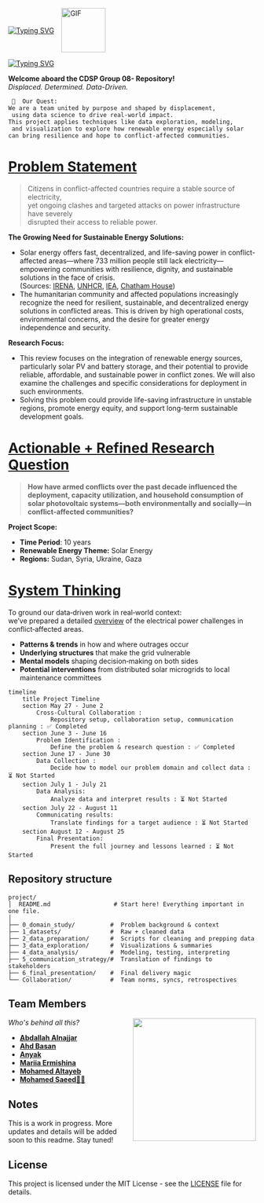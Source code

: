
<!-- markdownlint-disable MD031 MD033 MD004 MD009 MD013 MD045 MD041 MD032 MD039 MD019 MD012-->

<div style="display: flex; align-items: center; gap: 15px;">

  <a href="https://git.io/typing-svg">
    <img src="https://readme-typing-svg.herokuapp.com?font=Poppins&weight=800&size=50&duration=4984&pause=1000&color=6C9C4B&background=B3B3B300&vCenter=true&repeat=false&width=900&lines=Sustainable+Development" alt="Typing SVG"/>
  </a>

  <img src="https://media.giphy.com/media/v1.Y2lkPTc5MGI3NjExZXR6dWU0aWdha2hyOTdjNXY3NWFqb2FsNmxvYmN6bmw0cm5weHozbiZlcD12MV9zdGlja2Vyc19zZWFyY2gmY3Q9cw/ZCewaVmN4ArYd4Ml0b/giphy.gif" width="90" alt="GIF"/>

</div>

[![Typing SVG](https://readme-typing-svg.herokuapp.com?font=Poppins&weight=800&size=42&duration=4984&pause=1000&color=005CCF&background=B3B3B300&vCenter=true&repeat=false&width=800&height=47&lines=Renewable+Energy+in+Conflict+Zones)](https://git.io/typing-svg)

**Welcome aboard the CDSP Group 08- Repository!**  
_Displaced. Determined. Data-Driven._

```text
 🌌  Our Quest:
We are a team united by purpose and shaped by displacement,  
 using data science to drive real-world impact.
This project applies techniques like data exploration, modeling,  
 and visualization to explore how renewable energy especially solar  
can bring resilience and hope to conflict-affected communities.
```

<!-- markdownlint-disable MD031 MD033 MD004 MD009 MD013 MD045 -->
# [Problem Statement](https://github.com/MIT-Emerging-Talent/ET6-CDSP-group-08-repo/blob/main/0_domain_study/README.md)

> Citizens in conflict-affected countries require a stable source of electricity,  
 yet ongoing clashes and targeted attacks on power infrastructure have severely  
 disrupted their access to reliable power.

**The Growing Need for Sustainable Energy Solutions:**  
- Solar energy offers fast, decentralized, and life-saving power in conflict-affected areas—where 733 million people still lack electricity—empowering communities with resilience, dignity, and sustainable solutions in the face of crisis.  
(Sources: [IRENA](https://www.irena.org/-/media/Files/IRENA/Agency/Publication/2025/Mar/IRENA_DAT_RE_Capacity_Statistics_2025.pdf), [UNHCR](https://www.unhcr.org/renewableenergy4refugees/), [IEA](https://www.iea.org/), [Chatham House](http://chathamhouse.org/))
- The humanitarian community and affected populations increasingly recognize the need for resilient, sustainable, and decentralized energy solutions in conflicted areas. This is driven by high operational costs, environmental concerns, and the desire for greater energy independence and security.

**Research Focus:**  
- This review focuses on the integration of renewable energy sources, particularly solar PV and battery storage, and their potential to provide reliable, affordable, and sustainable power in conflict zones. We will also examine the challenges and specific considerations for deployment in such environments.
- Solving this problem could provide life-saving infrastructure in unstable regions, promote energy equity, and support long-term sustainable development goals.

# [Actionable + Refined Research Question](0_domain_study/progress.md)

> **How have armed conflicts over the past decade influenced the deployment,
> capacity utilization, and household consumption of solar photovoltaic
> systems—both environmentally and socially—in conflict-affected communities?**

**Project Scope:**  
- **Time Period**: 10 years  
- **Renewable Energy Theme:** Solar Energy  
- **Regions:** Sudan, Syria, Ukraine, Gaza

# [System Thinking](https://github.com/MIT-Emerging-Talent/ET6-CDSP-group-08-repo/blob/main/0_domain_study/understanding_of_problem_domain.md)

To ground our data‑driven work in real‑world context:  
 we’ve prepared a detailed
[ overview](https://github.com/MIT-Emerging-Talent/ET6-CDSP-group-08-repo/blob/dc676e15aa9831b8cd7451ce91443bb873376281/0_domain_study/understanding_of_problem_domain.md)
 of the electrical power challenges in
conflict‑affected areas.  
* **Patterns & trends** in how and where outrages occur  
* **Underlying structures** that make the grid vulnerable  
* **Mental models** shaping decision‑making on both sides  
* **Potential interventions** from distributed solar
microgrids to local maintenance committees

```mermaid
timeline
    title Project Timeline
    section May 27 - June 2
        Cross-Cultural Collaboration :
            Repository setup, collaboration setup, communication planning : ✅ Completed
    section June 3 - June 16
        Problem Identification :
            Define the problem & research question : ✅ Completed
    section June 17 - June 30
        Data Collection :
            Decide how to model our problem domain and collect data : ⏳ Not Started
    section July 1 - July 21
        Data Analysis:
            Analyze data and interpret results : ⏳ Not Started
    section July 22 - August 11
        Communicating results:
            Translate findings for a target audience : ⏳ Not Started
    section August 12 - August 25
        Final Presentation:
            Present the full journey and lessons learned : ⏳ Not Started
```

## Repository structure

```text
project/
│  README.md                  # Start here! Everything important in one file.
│
├── 0_domain_study/          #  Problem background & context
├── 1_datasets/              #  Raw + cleaned data
├── 2_data_preparation/      #  Scripts for cleaning and prepping data
├── 3_data_exploration/      #  Visualizations & summaries
├── 4_data_analysis/         #  Modeling, testing, interpreting
├── 5_communication_strategy/#  Translation of findings to stakeholders
├── 6_final_presentation/    #  Final delivery magic
└── Collaboration/           #  Team norms, syncs, retrospectives
```

## Team Members

<img align="right" width="250" height="auto" src="https://media.giphy.com/media/v1.Y2lkPWVjZjA1ZTQ3czk1Mm91em13OGpzbTBxaXhpYTlpbWtyNTR0OWdiY2pwazc3aGNneCZlcD12MV9zdGlja2Vyc19zZWFyY2gmY3Q9cw/8CtkDP78zAJ2BTGo2G/giphy.gif">

_Who's behind all this?_

- **ِ[Abdallah Alnajjar](https://github.com/theabdallahnjr)**
- **[Ahd Basan](https://github.com/ahdbasan)**
- **[Anyak](https://github.com/Anyak7)**
- **[Mariia Ermishina](https://github.com/ermishina)**
- **[Mohamed Altayeb](https://github.com/Mo-Altayeb)**
- **[Mohamed Saeed👨‍💻](https://github.com/Tbaosman)**

##  Notes

This is a work in progress. More updates and details will be added soon to
this readme. Stay tuned!

## License

This project is licensed under the MIT License -
see the [LICENSE](https://github.com/MIT-Emerging-Talent/ET6-CDSP-group-08-repo/blob/main/LICENSE) file for details.

